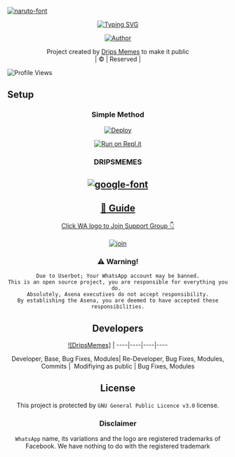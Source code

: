 <a href="https://fontmeme.com/naruto-font/"><img src="https://fontmeme.com/permalink/220116/13fd8a31f84d4ebf5d384530a8d71b5c.png" alt="naruto-font" border="0"></a>






<!-- Typing SVG -->
<p align="center">
    <a href="https://git.io/J0hKr">
        <img
            src="https://readme-typing-svg.herokuapp.com?size=33&width=800&lines=Welcome+To+Zim-Bot+Coded+By+DripsMemes..."
            alt="Typing SVG"
        />
    </a>
</p>



  <p align="center">
<a href=""><img title="Author" src="https://i.imgur.com/JRtatcV.jpg/badge/Author-DRIPSMEMES/BLENNIE?color=blue&style=for-the-badge&logo=whatsapp"></a>
</p>
</div>
<p align="center">
Project created by <a href="https://github.com/dripshacker">Drips Memes</a> to make it public
    <br>
       | © |
        Reserved |
    <br> 
</p>

![Profile Views](https://hits.seeyoufarm.com/api/count/incr/badge.svg?url=https://github.com/zim-bot/zim-bot&title=Profile%20Views)

## Setup
<div align="center">

  ### Simple Method
  
[![Deploy](https://www.herokucdn.com/deploy/button.svg)](https://heroku.com/deploy?template=https://github.com/zim-bot/zim-bot) 
  
[![Run on Repl.it](https://repl.it/badge/github/quiec/whatsAlfa)](https://replit.com/@ReinhardTuna/Zim-BOt?v=1)
  
### DRIPSMEMES


<a href="https://fontmeme.com/google-font/"><img src="https://fontmeme.com/permalink/220116/05d9d90f117eb79bdb4b3a54946a919c.png" alt="google-font" border="0"></a>
----

  <p align="center">
  <a href="httsp://github.com/zim-bot">
    
<a href="https://github/repo-size/zim-bot/zim-bot?color=green&label=Repo%20total%20size&style=plastic">
<p align="center">
<a href="https://github.com/zim-bot"
<img title="Followers" src="https://img.shields.io/github/followers/farhan-dqz?color=blue&style=flat-square"></a>
<a href="https://wa/me/27634090203">


## 📢 Guide
Click WA logo to Join Support Group 👇
    <br>
<br>
  [![join](https://github.com/Alien-alfa/PublicBot/blob/main/wlogo.svg.png)](https://chat.whatsapp.com/BsI2vxSy2UxFB4IpoVLc3Y)
  <div align="center">
       
 
    
### ⚠️ Warning! 
```
Due to Userbot; Your WhatsApp account may be banned.
This is an open source project, you are responsible for everything you do. 
Absolutely, Asena executives do not accept responsibility.
By establishing the Asena, you are deemed to have accepted these responsibilities.
```

## Developers
  <div align="center">
    
  [![DripsMemes]](https://github.com/dripshacker) | 
----|----|----|----

Developer, Base, Bug Fixes, Modules| Re-Developer, Bug Fixes, Modules, Commits |  Modifiying  as   public | Bug Fixes, Modules 
  </div>
    


## License
This project is protected by `GNU General Public Licence v3.0` license.

### Disclaimer
`WhatsApp` name, its variations and the logo are registered trademarks of Facebook. We have nothing to do with the registered trademark
